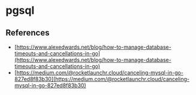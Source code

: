 # pgsql


## References

* [https://www.alexedwards.net/blog/how-to-manage-database-timeouts-and-cancellations-in-go](https://www.alexedwards.net/blog/how-to-manage-database-timeouts-and-cancellations-in-go)
* [https://medium.com/@rocketlaunchr.cloud/canceling-mysql-in-go-827ed8f83b30](https://medium.com/@rocketlaunchr.cloud/canceling-mysql-in-go-827ed8f83b30)